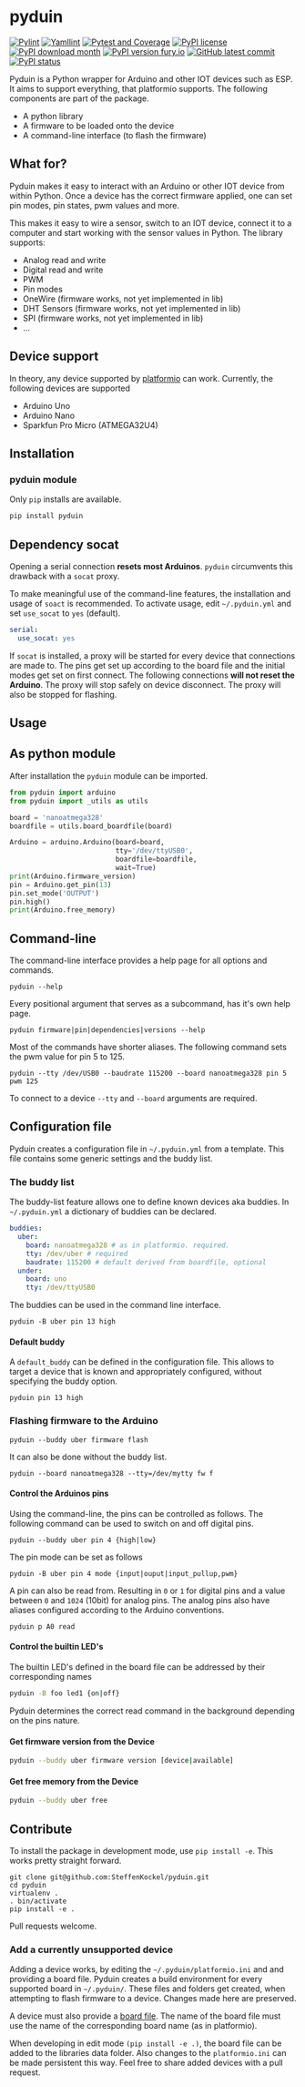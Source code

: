 # pyduin

[![Pylint](https://github.com/SteffenKockel/pyduin/actions/workflows/pylint.yml/badge.svg)](https://github.com/SteffenKockel/pyduin/actions/workflows/pylint.yml)
[![Yamllint](https://github.com/SteffenKockel/pyduin/actions/workflows/yamllint.yml/badge.svg)](https://github.com/SteffenKockel/pyduin/actions/workflows/yamllint.yml)
[![Pytest and Coverage](https://github.com/SteffenKockel/pyduin/actions/workflows/pytest.yml/badge.svg)](https://github.com/SteffenKockel/pyduin/actions/workflows/pytest.yml)
[![PyPI license](https://img.shields.io/pypi/l/pyduin.svg)](https://pypi.python.org/pypi/pyduin/)
[![PyPI download month](https://img.shields.io/pypi/dm/pyduin.svg)](https://pypi.python.org/pypi/pyduin/)
[![PyPI version fury.io](https://badge.fury.io/py/pyduin.svg)](https://pypi.python.org/pypi/pyduin/)
[![GitHub latest commit](https://badgen.net/github/last-commit/steffenkockel/pyduin)](https://GitHub.com/steffenkockel/pyduin/commit/)
[![PyPI status](https://img.shields.io/pypi/status/pyduin.svg)](https://pypi.python.org/pypi/pyduin/)

Pyduin is a Python wrapper for Arduino and other IOT devices such as ESP. It aims to support everything, that platformio supports. The following components are part of the package.

* A python library
* A firmware to be loaded onto the device
* A command-line interface (to flash the firmware)

## What for?

Pyduin makes it easy to interact with an Arduino or other IOT device from within Python. Once a device has the correct firmware applied, one can set pin modes, pin states, pwm values and more.

This makes it easy to wire a sensor, switch to an IOT device, connect it to a computer and start working with the sensor values in Python. The library supports:

- Analog read and write
- Digital read and write
- PWM
- Pin modes
- OneWire (firmware works, not yet implemented in lib)
- DHT Sensors (firmware works, not yet implemented in lib)
- SPI (firmware works, not yet implemented in lib)
- ...

## Device support

In theory, any device supported by [platformio](https://platformio.org/) can work. Currently, the following devices are supported

* Arduino Uno
* Arduino Nano
* Sparkfun Pro Micro (ATMEGA32U4)

## Installation

### pyduin module

Only `pip` installs are available.

```bash
pip install pyduin
```
## Dependency socat

Opening a serial connection **resets most Arduinos**. `pyduin` circumvents this drawback with a `socat` proxy.

To make meaningful use of the command-line features, the installation and usage of `soact` is recommended. To activate usage, edit `~/.pyduin.yml` and set `use_socat` to `yes` (default).
```yaml
serial:
  use_socat: yes
```
If `socat` is installed, a proxy will be started for every device that connections are made to. The pins get set up according to the board file and the initial modes get set on first connect. The following connections **will not reset the Arduino**. The proxy will stop safely on device disconnect. The proxy will also be stopped for flashing.

## Usage

## As python module

After installation the `pyduin` module can be imported.
```python
from pyduin import arduino
from pyduin import _utils as utils

board = 'nanoatmega328'
boardfile = utils.board_boardfile(board)

Arduino = arduino.Arduino(board=board,
                          tty='/dev/ttyUSB0',
                          boardfile=boardfile,
                          wait=True)
print(Arduino.firmware_version)
pin = Arduino.get_pin(13)
pin.set_mode('OUTPUT')
pin.high()
print(Arduino.free_memory)
```

## Command-line

The command-line interface provides a help page for all options and commands.

```
pyduin --help
```

Every positional argument that serves as a subcommand, has it's own help page.

```
pyduin firmware|pin|dependencies|versions --help
```

Most of the commands have shorter aliases. The following command sets the pwm value for pin 5 to 125.

```
pyduin --tty /dev/USB0 --baudrate 115200 --board nanoatmega328 pin 5 pwm 125
```
To connect to a device `--tty` and `--board` arguments are required.

## Configuration file

Pyduin creates a configuration file in `~/.pyduin.yml` from a template. This file contains some generic settings and the buddy list.

### The buddy list

The buddy-list feature allows one to define known devices aka buddies. In `~/.pyduin.yml` a dictionary of buddies can be declared. 
```yaml
buddies:
  uber:
    board: nanoatmega328 # as in platformio. required.
    tty: /dev/uber # required
    baudrate: 115200 # default derived from boardfile, optional
  under:
    board: uno
    tty: /dev/ttyUSB0
```
The buddies can be used in the command line interface.

```
pyduin -B uber pin 13 high
```

#### Default buddy

A `default_buddy` can be defined in the configuration file. This allows to target a device that is known and appropriately configured, without specifying the buddy option.

```
pyduin pin 13 high
```

### Flashing firmware to the Arduino

```
pyduin --buddy uber firmware flash
```
It can also be done without the buddy list.
```
pyduin --board nanoatmega328 --tty=/dev/mytty fw f
```

#### Control the Arduinos pins

 Using the command-line, the pins can be controlled as follows. The following command can be used to switch on and off digital pins.

```
pyduin --buddy uber pin 4 {high|low}
```
The pin mode can be set as follows
```
pyduin -B uber pin 4 mode {input|ouput|input_pullup,pwm}
```
A pin can also be read from. Resulting in `0` or `1` for digital pins and a value between `0` and `1024` (10bit) for analog pins. The analog pins also have aliases configured according to the Arduino conventions.

```
pyduin p A0 read
```

#### Control the builtin LED's

The builtin LED's defined in the board file can be addressed by their corresponding names

```bash
pyduin -B foo led1 {on|off}
```
Pyduin determines the correct read command in the background depending on the pins nature.

#### Get firmware version from the Device

```bash
pyduin --buddy uber firmware version [device|available]
```
#### Get free memory from the Device

```bash
pyduin --buddy uber free
```

## Contribute

To install the package in development mode, use `pip install -e`. This works pretty straight forward.

```
git clone git@github.com:SteffenKockel/pyduin.git
cd pyduin
virtualenv .
. bin/activate
pip install -e .
```

Pull requests welcome.

### Add a currently unsupported device

Adding a device works, by editing the `~/.pyduin/platformio.ini` and and providing a board file. Pyduin creates a build environment for every supported board in `~/.pyduin/`. These files and folders get created, when attempting to flash firmware to a device. Changes made here are preserved.

A device must also provide a [board file](https://github.com/SteffenKockel/pyduin/tree/master/src/pyduin/data/boardfiles). The name of the board file must use the name of the corresponding board name (as in platformio).

When developing in edit mode `(pip install -e .)`, the board file can  be added to the libraries data folder. Also changes to the `platformio.ini` can be made persistent this way. Feel free to share added devices with a pull request.
